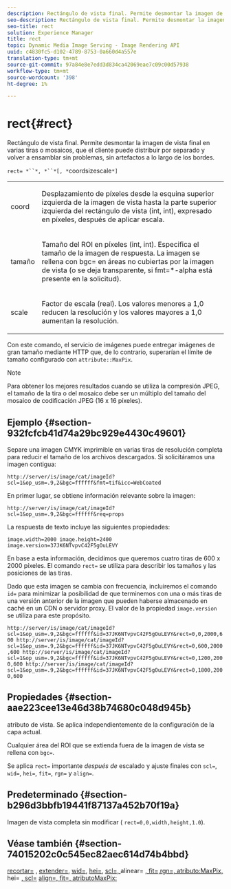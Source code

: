 ```yaml
---
description: Rectángulo de vista final. Permite desmontar la imagen de vista final en varias tiras o mosaicos, que el cliente puede distribuir por separado y volver a ensamblar sin problemas, sin artefactos a lo largo de los bordes.
seo-description: Rectángulo de vista final. Permite desmontar la imagen de vista final en varias tiras o mosaicos, que el cliente puede distribuir por separado y volver a ensamblar sin problemas, sin artefactos a lo largo de los bordes.
seo-title: rect
solution: Experience Manager
title: rect
topic: Dynamic Media Image Serving - Image Rendering API
uuid: c4830fc5-d102-4789-8753-0a660d4a557e
translation-type: tm+mt
source-git-commit: 97a84e8e7edd3d834ca42069eae7c09c00d57938
workflow-type: tm+mt
source-wordcount: '398'
ht-degree: 1%

---
```



# rect{#rect}

Rectángulo de vista final. Permite desmontar la imagen de vista final en varias tiras o mosaicos, que el cliente puede distribuir por separado y volver a ensamblar sin problemas, sin artefactos a lo largo de los bordes.

`rect= *``*, *``*[, *`coordsizescale`*]`

<table id="simpletable_69D112F85FA24EFCA727B398DC8ED699"> 
 <tr class="strow"> 
  <td class="stentry"> <p><span class="varname"> coord</span> </p> </td> 
  <td class="stentry"> <p>Desplazamiento de píxeles desde la esquina superior izquierda de la imagen de vista hasta la parte superior izquierda del rectángulo de vista (int, int), expresado en píxeles, después de aplicar <span class="varname"> escala</span>. </p></td> 
 </tr> 
 <tr class="strow"> 
  <td class="stentry"> <p><span class="varname"> tamaño</span> </p></td> 
  <td class="stentry"> <p>Tamaño del ROI en píxeles (int, int). Especifica el tamaño de la imagen de respuesta. La imagen se rellena con <span class="codeph"> bgc=</span> en áreas no cubiertas por la imagen de vista (o se deja transparente, si <span class="codeph"> fmt=*-alpha</span> está presente en la solicitud). </p></td> 
 </tr> 
 <tr class="strow"> 
  <td class="stentry"> <p><span class="varname"> scale</span> </p></td> 
  <td class="stentry"> <p>Factor de escala (real). Los valores menores a 1,0 reducen la resolución y los valores mayores a 1,0 aumentan la resolución. </p></td> 
 </tr> 
</table>

Con este comando, el servicio de imágenes puede entregar imágenes de gran tamaño mediante HTTP que, de lo contrario, superarían el límite de tamaño configurado con `attribute::MaxPix`.

>[!NOTE]
>
>Para obtener los mejores resultados cuando se utiliza la compresión JPEG, el tamaño de la tira o del mosaico debe ser un múltiplo del tamaño del mosaico de codificación JPEG (16 x 16 píxeles).

## Ejemplo {#section-932fcfcb41d74a29bc929e4430c49601}

Separe una imagen CMYK imprimible en varias tiras de resolución completa para reducir el tamaño de los archivos descargados. Si solicitáramos una imagen contigua:

`http://server/is/image/cat/imageId?scl=1&op_usm=.9,2&bgc=ffffff&fmt=tif&icc=WebCoated`

En primer lugar, se obtiene información relevante sobre la imagen:

`http://server/is/image/cat/imageId?scl=1&op_usm=.9,2&bgc=ffffff&req=props`

La respuesta de texto incluye las siguientes propiedades:

`image.width=2000 image.height=2400 image.version=37JK6NTvpvC42F5gOuLEVY`

En base a esta información, decidimos que queremos cuatro tiras de 600 x 2000 píxeles. El comando `rect=` se utiliza para describir los tamaños y las posiciones de las tiras.

Dado que esta imagen se cambia con frecuencia, incluiremos el comando `id=` para minimizar la posibilidad de que terminemos con una o más tiras de una versión anterior de la imagen que pueden haberse almacenado en caché en un CDN o servidor proxy. El valor de la propiedad `image.version` se utiliza para este propósito.

`http://server/is/image/cat/imageId?scl=1&op_usm=.9,2&bgc=ffffff&id=37JK6NTvpvC42F5gOuLEVY&rect=0,0,2000,600 http://server/is/image/cat/imageId?scl=1&op_usm=.9,2&bgc=ffffff&id=37JK6NTvpvC42F5gOuLEVY&rect=0,600,2000,600 http://server/is/image/cat/imageId?scl=1&op_usm=.9,2&bgc=ffffff&id=37JK6NTvpvC42F5gOuLEVY&rect=0,1200,2000,600 http://server/is/image/cat/imageId?scl=1&op_usm=.9,2&bgc=ffffff&id=37JK6NTvpvC42F5gOuLEVY&rect=0,1800,2000,600`

## Propiedades {#section-aae223cee13e46d38b74680c048d945b}

atributo de vista. Se aplica independientemente de la configuración de la capa actual.

Cualquier área del ROI que se extienda fuera de la imagen de vista se rellena con `bgc=`.

Se aplica `rect=` importante *después de* escalado y ajuste finales con `scl=`, `wid=`, `hei=`, `fit=`, `rgn=` y `align=`.

## Predeterminado {#section-b296d3bbfb19441f87137a452b70f19a}

Imagen de vista completa sin modificar ( `rect=0,0,width,height,1.0`).

## Véase también {#section-74015202c0c545ec82aec614d74b4bbd}

[recortar=](../../../../../is-api/http-ref/image-serving-api-ref/c-http-protocol-reference/c-command-reference/r-crop.md#reference-6fd0f6399966446ab4425ce050572eab) ,  [extender=](../../../../../is-api/http-ref/image-serving-api-ref/c-http-protocol-reference/c-command-reference/r-extend.md#reference-7e9156beb285459d830e2d56782a74ac),  [wid=](../../../../../is-api/http-ref/image-serving-api-ref/c-http-protocol-reference/c-command-reference/r-is-http-wid.md#reference-bfeadcb67bf4485f851eb21345527e47),  [hei=](../../../../../is-api/http-ref/image-serving-api-ref/c-http-protocol-reference/c-command-reference/r-is-http-hei.md#reference-6d6f556ccc0e4b98a815e8a5c1944a96),  [scl=, ](../../../../../is-api/http-ref/image-serving-api-ref/c-http-protocol-reference/c-command-reference/r-scl.md#reference-b2a74e493d0d407e98fe350551ba3fcc)alinear= [, fit=,rgn=, atributo:MaxPix, ](../../../../../is-api/http-ref/image-serving-api-ref/c-http-protocol-reference/c-command-reference/r-align.md#reference-b7d6b87c75124d78884f916dd6544bc7)hei= [, scl=](../../../../../is-api/http-ref/image-serving-api-ref/c-http-protocol-reference/c-command-reference/r-fit.md#reference-f11bff6d93d143d6b135de3a923bc989)  [ ](../../../../../is-api/http-ref/image-serving-api-ref/c-http-protocol-reference/c-command-reference/r-rgn.md#reference-daa9b80e0d8c4b1aa67d116b578d592f)  [ ](../../../../../is-api/image-catalog/image-serving-api-ref/c-image-catalog-reference/c-attributes-reference/r-maxpix.md#reference-e167d396ac794079ba8b5e6eb16eeda5)  [align=, fit=, atributoMaxPix:](../../../../../is-api/http-ref/image-serving-api-ref/c-http-protocol-reference/c-command-reference/r-id.md#reference-60661184deb3420998779724244fcfa0)
